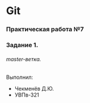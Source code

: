 # Git
### Практическая работа №7
### Задание 1.
###### master-ветка.
Выполнил:
* Чекменёв Д.Ю.
* УВПв-321